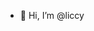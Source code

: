 - 👋 Hi, I’m @liccy
<!---
liccyy/liccyy is a ✨ special ✨ repository because its `README.md` (this file) appears on your GitHub profile.
You can click the Preview link to take a look at your changes.
--->

